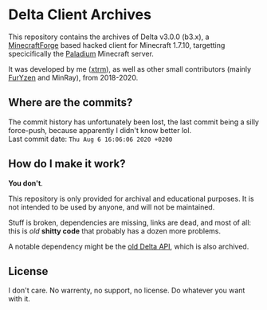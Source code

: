 # Delta Client Archives

This repository contains the archives of Delta v3.0.0 (b3.x), a [MinecraftForge](https://minecraftforge.net) based hacked client for Minecraft 1.7.10, targetting specicifically the [Paladium](https://paladium-pvp.fr) Minecraft server. 

It was developed by me ([xtrm](https://github.com/xtrm-en)), as well as other small contributors (mainly [FurYzen](https://github.com/FurYzen) and MinRay), from 2018-2020.

## Where are the commits?

The commit history has unfortunately been lost, the last commit being a silly force-push, because apparently I didn't know better lol.  
Last commit date: `Thu Aug 6 16:06:06 2020 +0200`

## How do I make it work?

**You don't**.

This repository is only provided for archival and educational purposes. It is not intended to be used by anyone, and will not be maintained.

Stuff is broken, dependencies are missing, links are dead, and most of all: this is *old* **shitty code** that probably has a dozen more problems. 

A notable dependency might be the [old Delta API](https://github.com/xtrm-en/delta-api-v3), which is also archived.

## License

I don't care. No warrenty, no support, no license. Do whatever you want with it.
